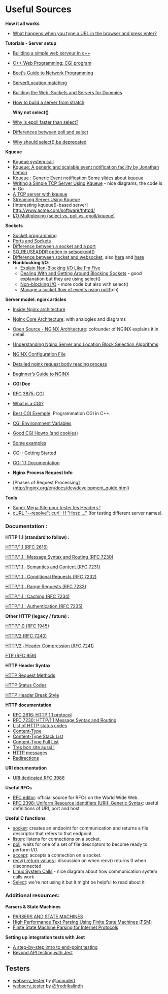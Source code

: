 # Useful Sources

**How it all works**

-   [What happens when you type a URL in the browser and press enter?](https://medium.com/@maneesha.wijesinghe1/what-happens-when-you-type-an-url-in-the-browser-and-press-enter-bb0aa2449c1a)

**Tutorials - Server setup**

-   [Building a simple web serveur in c++](https://ncona.com/2019/04/building-a-simple-server-with-cpp/)
-   [C++ Web Programming: CGI program](https://www.tutorialspoint.com/cplusplus/cpp_web_programming.htm)
-   [Beej's Guide to Network Programming](http://beej.us/guide/bgnet/)
-   [Server/Location matching](https://www.digitalocean.com/community/tutorials/understanding-nginx-server-and-location-block-selection-algorithms)
-   [Building the Web: Sockets and Servers for Dummies](https://levelup.gitconnected.com/building-the-web-sockets-and-servers-for-dummies-886d1595a4f8)
-   [How to build a server from stratch](https://medium.com/from-the-scratch/http-server-what-do-you-need-to-know-to-build-a-simple-http-server-from-scratch-d1ef8945e4fa)

    **Why not select()**

-   [Why is epoll faster than select?](https://stackoverflow.com/questions/17355593/why-is-epoll-faster-than-select/17355702#:~:text=The%20main%20difference%20between%20epoll,duration%20of%20a%20single%20call)
-   [Differences between poll and select](https://stackoverflow.com/questions/970979/what-are-the-differences-between-poll-and-select)
-   [Why should select() be deprecated](https://beesbuzz.biz/code/5739-The-problem-with-select-vs-poll)

**Kqueue**

-   [Kqueue system call](https://man.openbsd.org/OpenBSD-5.1/kqueue.2)
-   [Kqueue: A generic and scalable event notification facility by Jonathan Lemon](https://people.freebsd.org/~jlemon/papers/kqueue.pdf)
-   [Kqueue : Generic Event notification](https://www.slideshare.net/mahendram/kqueue-generic-event-notification) Some slides about kqueue
-   [Writing a Simple TCP Server Using Kqueue](https://dev.to/frosnerd/writing-a-simple-tcp-server-using-kqueue-cah) - nice diagrams, the code is in Go
-   [A TCP server with kqueue](https://dev.to/frevib/a-tcp-server-with-kqueue-527)
-   [Streaming Server Using Kqueue](https://nima101.github.io/kqueue_server)
-   [Interesting kqueue()-based server] http://www.acme.com/software/thttpd/
-   [I/O Multiplexing (select vs. poll vs. epoll/kqueue)](https://nima101.github.io/io_multiplexing)

**Sockets**

-   [Socket programming](https://www.ibm.com/docs/en/i/7.1?topic=communications-socket-programming)
-   [Ports and Sockets](http://www.danzig.jct.ac.il/tcp-ip-lab/ibm-tutorial/3376c210.html)
-   [Difference between a socket and a port](https://softwareengineering.stackexchange.com/questions/171734/difference-between-a-socket-and-a-port)
-   [SO_REUSEADDR option in setsockopt()](https://stackoverflow.com/questions/14388706/how-do-so-reuseaddr-and-so-reuseport-differ)
-   [Difference between socket and websocket](https://stackoverflow.com/questions/62483790/difference-between-the-socket-socketio-and-websockets), also [here](https://stackoverflow.com/questions/4973622/difference-between-socket-and-websocket) and [here](https://stackoverflow.com/questions/16945345/differences-between-tcp-sockets-and-web-sockets-one-more-time)
-   **Nonblocking I/O**:
    -   [Explain Non-Blocking I/O Like I'm Five](https://dev.to/frosnerd/explain-non-blocking-i-o-like-i-m-five-2a5f)
    -   [Dealing With and Getting Around Blocking Sockets](http://dwise1.net/pgm/sockets/blocking.html) - good explanation but they are using select()
    -   [Non-blocking I/O](https://www.ibm.com/support/knowledgecenter/ssw_ibm_i_72/rzab6/xnonblock.htm) - more code but also with select()
    -   [Manage a socket flow of events using poll()](https://www.ibm.com/docs/en/i/7.2?topic=designs-using-poll-instead-select)ch)

**Server model: nginx articles**

-   [Inside Nginx architecture](https://www.nginx.com/blog/inside-nginx-how-we-designed-for-performance-scale/)
-   [Nginx Core Architecture](https://devopspoints.com/nginx-nginx-core-architecture.html): with analogies and diagrams
-   [Open Source - NGINX Architecture](https://www.aosabook.org/en/nginx.html): cofounder of NGINX explains it in detail
-   [Understanding Nginx Server and Location Block Selection Algorithms](https://www.digitalocean.com/community/tutorials/understanding-nginx-server-and-location-block-selection-algorithms)
-   [NGINX Configuration File](http://nginx.org/en/docs/dirindex.html)
-   [Detailed nginx request body reading process](https://programmer.help/blogs/detailed-nginx-request-body-reading-process.html)
-   [Beginner’s Guide to NGINX](http://nginx.org/en/docs/beginners_guide.html)
-   **CGI Doc**

-   [RFC 3875: CGI](https://www.rfc-editor.org/rfc/rfc3875.pdf)
-   [What is a CGI?](https://www.oreilly.com/library/view/cgi-programming-on/9781565921689/04_chapter-01.html)
-   [Best CGI Exemple](https://www.fi.muni.cz/usr/jkucera/tic/tic0305.html): Programmation CGI in C++.
-   [CGI Environmnent Variables](https://fr.wikipedia.org/wiki/Variables_d%27environnement_CGI)
-   [Good CGI Howto (and cookies)](http://www.purplepixie.org/cgi/howto.php)
-   [Some examples](https://pub.phyks.me/sdz/sdz/ecrivez-votre-site-web-en-c-avec-la-cgi.html)
-   [CGI : Getting Started](http://www.mnuwer.dbasedeveloper.co.uk/dlearn/web/session01.htm)
-   [CGI 1.1 Documentation](http://www.wijata.com/cgi/cgispec.html#4.0)

-   **Nginx Process Request Info**
-   [Phases of Request Processing] (http://nginx.org/en/docs/dev/development_guide.html)

**Tools**

-   [Super Mega Site pour tester les Headers !](https://reqbin.com/)
-   [cURL "--resolve"; curl -H "Host: ..."](https://sodocumentation.net/curl/topic/10565/name-resolve-curl-tricks) (for testing different server names).

### Documentation :

**HTTP 1.1 (standard to follow) :**

[HTTP/1.1 (RFC 2616)](https://www.rfc-editor.org/rfc/rfc2616.html)

[HTTP/1.1 : Message Syntax and Routing (RFC 7230)](https://www.rfc-editor.org/rfc/rfc7230.html)

[HTTP/1.1 : Semantics and Content (RFC 7231)](https://www.rfc-editor.org/rfc/rfc7231.html)

[HTTP/1.1 : Conditional Requests (RFC 7232)](https://www.rfc-editor.org/rfc/rfc7232.html)

[HTTP/1.1 : Range Requests (RFC 7233)](https://www.rfc-editor.org/rfc/rfc7233.html)

[HTTP/1.1 : Caching (RFC 7234)](https://www.rfc-editor.org/rfc/rfc7234.html)

[HTTP/1.1 : Authentication (RFC 7235)](https://www.rfc-editor.org/rfc/rfc7235.html)

**Other HTTP (legacy / future) :**

[HTTP/1.0 (RFC 1945)](https://www.rfc-editor.org/rfc/rfc1945.html)

[HTTP/2 (RFC 7240)](https://www.rfc-editor.org/rfc/rfc7540.html)

[HTTP/2 : Header Compression (RFC 7241)](https://www.rfc-editor.org/rfc/rfc7541.html)

[FTP (RFC 959)](https://www.rfc-editor.org/rfc/rfc959.html)

**HTTP Header Syntax**

[HTTP Request Methods](https://en.wikipedia.org/wiki/Hypertext_Transfer_Protocol#Request_methods)

[HTTP Status Codes](https://en.wikipedia.org/wiki/List_of_HTTP_status_codes)

[HTTP Header Break Style](https://stackoverflow.com/questions/5757290/http-header-line-break-style)

**HTTP documentation**

-   [RFC 2616: HTTP 1.1 protocol](https://datatracker.ietf.org/doc/html/rfc2616)
-   [RFC 7230: HTTP/1.1 Message Syntax and Routing](https://www.rfc-editor.org/rfc/pdfrfc/rfc7230.txt.pdf)
-   [List of HTTP status codes](https://en.wikipedia.org/wiki/List_of_HTTP_status_codes)
-   [Content-Type](<https://docs.microsoft.com/en-us/previous-versions/exchange-server/exchange-10/ms526508(v=exchg.10)?redirectedfrom=MSDN>)
-   [Content-Type Stack List](https://stackoverflow.com/questions/23714383/what-are-all-the-possible-values-for-http-content-type-header)
-   [Content-Type Full List](https://www.iana.org/assignments/media-types/media-types.xhtml)
-   [Tres bon site aussi !](https://developer.mozilla.org/fr/docs/Web/HTTP/Status/)
-   [HTTP messages](https://developer.mozilla.org/en-US/docs/Web/HTTP/Messages)
-   [Redirections](https://developer.mozilla.org/fr/docs/Web/HTTP/Redirections)

**URI documentation**
-   [URI dedicated RFC 3986](https://datatracker.ietf.org/doc/html/rfc3986)

**Useful RFCs**

-   [RFC editor](https://www.rfc-editor.org/retrieve/): official source for RFCs on the World Wide Web.
-   [RFC 2396: Uniform Resource Identifiers (URI): Generic Syntax](https://datatracker.ietf.org/doc/html/rfc2396): useful definitions of URI, port and host

**Useful C functions**

-   [socket](https://man7.org/linux/man-pages/man2/socket.2.html): creates an endpoint for communication and returns a file descriptor that refers to that endpoint.
-   [listen](https://man7.org/linux/man-pages/man2/listen.2.html): listens for connections on a socket.
-   [poll](https://man7.org/linux/man-pages/man2/poll.2.html): waits for one of a set of file descriptors to become ready to perform I/O.
-   [accept](https://man7.org/linux/man-pages/man2/accept.2.html): accepts a connection on a socket.
-   [recv() return values ](https://stackoverflow.com/questions/17824865/non-blocking-recv-returns-0-when-disconnected/17831323): discussion on when recv() returns 0 when disconnected
-   [Linux System Calls](https://cloudchef.medium.com/linux-system-calls-c2867c7c30c1) - nice diagram about how communication system calls work
-   [Select](https://www.lowtek.com/sockets/select.html): we're not using it but it might be helpful to read about it

### Additional resources:

**Parsers & State Machines**

-   [PARSERS AND STATE MACHINES](https://www.pearsonhighered.com/assets/samplechapter/0/3/2/1/0321112547.pdf)
-   [High Performance Text Parsing Using Finite State Machines (FSM)](https://hackernoon.com/high-performance-text-parsing-using-finite-state-machines-fsm-6d3m33j9)
-   [Finite State Machine Parsing for Internet Protocols](https://ieeexplore.ieee.org/document/6957302)

**Setting up integration tests with Jest**

-   [A step-by-step intro to end-point testing](https://www.freecodecamp.org/news/end-point-testing/)
-   [Beyond API testing with Jest](https://circleci.com/blog/api-testing-with-jest/)

## **Testers**

-   [webserv_tester](https://github.com/acoudert/webserv_tester) by [@acoudert](https://github.com/acoudert)
-   [webserv_tester](https://github.com/fredrikalindh/webserv_tester) by [@fredrikalindh](https://github.com/fredrikalindh)
